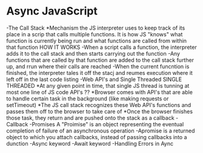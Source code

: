# Async JavaScript
-The Call Stack
    *Mechanism the JS interpreter uses to keep track of its place in a scrip that calls multiple functions.
    It is how JS "knows" what function is currently being run and what functions are called from within that function
           HOW IT WORKS 
    -When a script calls a function, the interpreter adds it to the call stack and then starts carrying out the function
    -Any functions that are called by that function are added to the call stack further up, and rrun where their calls are reached
    -When the current funcntion is finished, the interpreter tales it off the stacj and reumes execution where  it left off in the last code listing
-Web API's and Single Threaded
    SINGLE THREADED
        *At any given point in time, that single JS thread is tunning at most one line of JS code
    API's ??
        *Browser comes with API's that are able to handle certain task in the background (like making requests or setTimeout)
        *The JS call stack recognizes these Web API's functions and passes them off to the browser to take care of
        *Once the browser finishes those task, they return and are pushed onto the stack as a callback
-Callback
-Promises
    A "Proimise" is an object representing the eventual completion of failure of an asynchronous operation 
    -Apromise is a returned object to which you attach callbacks, instead of passing callbacks into a dunction
-Async keyword
-Await keyword
-Handling Errors in  Aync
